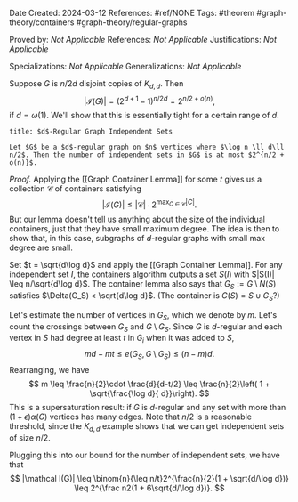 Date Created: 2024-03-12
References: #ref/NONE
Tags: #theorem #graph-theory/containers #graph-theory/regular-graphs

Proved by: <i>Not Applicable</i>
References: <i>Not Applicable</i>
Justifications: <i>Not Applicable</i>

Specializations: <i>Not Applicable</i>
Generalizations: <i>Not Applicable</i>

Suppose $G$ is $n/2d$ disjoint copies of $K_{d,d}$. Then
$$
|\mathcal I(G)| = (2^{d+1}-1)^{n/2d} = 2^{n/2 + o(n)},
$$
if $d = \omega(1)$. We'll show that this is essentially tight for a certain range of $d$.

```ad-theorem
title: $d$-Regular Graph Independent Sets

Let $G$ be a $d$-regular graph on $n$ vertices where $\log n \ll d\ll n/2$. Then the number of independent sets in $G$ is at most $2^{n/2 + o(n)}$.

```

<i>Proof.</i> Applying the [[Graph Container Lemma]] for some $t$ gives us a collection $\mathcal C$ of containers satisfying
$$
|\mathcal I(G)| \leq |\mathcal C|\cdot 2^{\max_{C\in \mathcal C}|C|}.
$$
But our lemma doesn't tell us anything about the size of the individual containers, just that they have small maximum degree. The idea is then to show that, in this case, subgraphs of $d$-regular graphs with small max degree are small.

Set $t = \sqrt{d\log d}$ and apply the [[Graph Container Lemma]]. For any independent set $I$, the containers algorithm outputs a set $S(I)$ with $|S(I)| \leq n/\sqrt{d\log d}$. The container lemma also says that $G_S := G\setminus N(S)$ satisfies $\Delta(G_S) < \sqrt{d\log d}$. (The container is $C(S) = S\cup G_S$?)

Let's estimate the number of vertices in $G_S$, which we denote by $m$. Let's count the crossings between $G_S$ and $G\setminus G_S$. Since $G$ is $d$-regular and each vertex in $S$ had degree at least $t$ in $G_i$ when it was added to $S$, 
$$
md - mt \leq e(G_S, G\setminus G_S) \leq (n-m)d.
$$
Rearranging, we have
$$
m \leq \frac{n}{2}\cdot \frac{d}{d-t/2} \leq \frac{n}{2}\left( 1 + \sqrt{\frac{\log d}{ d}}\right).
$$
This is a supersaturation result: if $G$ is $d$-regular and any set with more than $(1+\epsilon)\alpha(G)$ vertices has many edges. Note that $n/2$ is a reasonable threshold, since the $K_{d,d}$ example shows that we can get independent sets of size $n/2$.

Plugging this into our bound for the number of independent sets, we have that
$$
|\mathcal I(G)| \leq \binom{n}{\leq n/t}2^{\frac{n}{2}(1 + \sqrt{d/\log d})} \leq 2^{\frac n2(1 + 6\sqrt{d/\log d})}.
$$